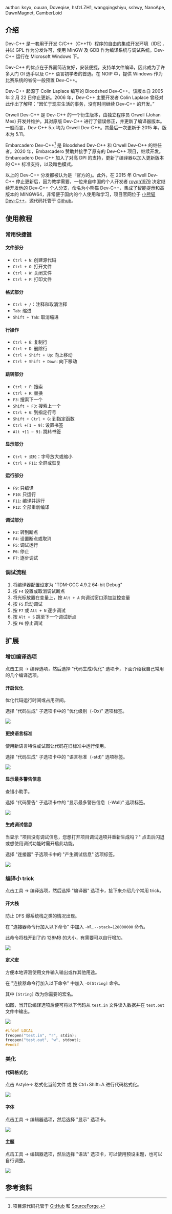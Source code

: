 author: ksyx, ouuan, Doveqise, hsfzLZH1, wangqingshiyu, sshwy, NanoApe, DawnMagnet, CamberLoid

## 介绍

Dev-C++ 是一套用于开发 C/C++（C++11）程序的自由的集成开发环境（IDE），并以 GPL 作为分发许可，使用 MinGW 及 GDB 作为编译系统与调试系统。Dev-C++ 运行在 Microsoft Windows 下。

Dev-C++ 的优点在于界面简洁友好，安装便捷，支持单文件编译，因此成为了许多入门 OI 选手以及 C++ 语言初学者的首选。在 NOIP 中，提供 Windows 作为比赛系统的省份一般预置 Dev-C++。

Dev-C++ 起源于 Colin Laplace 编写的 Bloodshed Dev-C++。该版本自 2005 年 2 月 22 日停止更新。2006 年，Dev-C++ 主要开发者 Colin Laplace 曾经对此作出了解释：“因忙于现实生活的事务，没有时间继续 Dev-C++ 的开发。”

Orwell Dev-C++ 是 Dev-C++ 的一个衍生版本，由独立程序员 Orwell (Johan Mes) 开发并维护。其对原版 Dev-C++ 进行了错误修正，并更新了编译器版本。一般而言，Dev-C++ 5.x 均为 Orwell Dev-C++。其最后一次更新于 2015 年，版本为 5.11。

Embarcadero Dev-C++[^ref1] 是 Bloodshed Dev-C++ 和 Orwell Dev-C++ 的继任者。2020 年，Embarcadero 赞助并接手了原有的 Dev-C++ 项目，继续开发。Embarcadero Dev-C++ 加入了对高 DPI 的支持，更新了编译器以加入更新版本的 C++ 标准支持，以及暗色模式。

以上的 Dev-C++ 分发都被认为是「官方的」。此外，在 2015 年 Orwell Dev-C++ 停止更新后，因为教学需要，一位来自中国的个人开发者 [royqh1979](https://github.com/royqh1979) 决定继续开发他的 Dev-C++ 个人分支，命名为小熊猫 Dev-C++，集成了智能提示和高版本的 MINGW64，非常便于国内的个人使用和学习，项目官网位于 [小熊猫 Dev-C++](https://royqh.net/devcpp/download)，源代码托管于 [Github](https://github.com/royqh1979/Dev-Cpp)。

## 使用教程

### 常用快捷键

#### 文件部分

- `Ctrl + N`: 创建源代码
- `Ctrl + O`: 打开文件
- `Ctrl + W`: 关闭文件
- `Ctrl + P`: 打印文件

#### 格式部分

- `Ctrl + /`：注释和取消注释
- `Tab`: 缩进
- `Shift + Tab`: 取消缩进

#### 行操作

- `Ctrl + E`: 复制行
- `Ctrl + D`: 删除行
- `Ctrl + Shift + Up`: 向上移动
- `Ctrl + Shift + Down`: 向下移动

#### 跳转部分

- `Ctrl + F`: 搜索
- `Ctrl + R`: 替换
- `F3`: 搜索下一个
- `Shift + F3`: 搜索上一个
- `Ctrl + G`: 到指定行号
- `Shift + Ctrl + G`: 到指定函数
- `Ctrl +[1 ~ 9]`: 设置书签
- `Alt +[1 ~ 9]`: 跳转书签

#### 显示部分

- `Ctrl + 滚轮`：字号放大或缩小
- `Ctrl + F11`: 全屏或恢复

#### 运行部分

- `F9`: 只编译
- `F10`: 只运行
- `F11`: 编译并运行
- `F12`: 全部重新编译

#### 调试部分

- `F2`: 转到断点
- `F4`: 设置断点或取消
- `F5`: 调试运行
- `F6`: 停止
- `F7`: 逐步调试

### 调试流程

1. 将编译器配置设定为 "TDM-GCC 4.9.2 64-bit Debug"
2. 按 `F4` 设置或取消调试断点
3. 将光标放置在变量上，按 `Alt + A` 向调试窗口添加监控变量
4. 按 `F5` 启动调试
5. 按 `F7` 或 `Alt + N` 逐步调试
6. 按 `Alt + S` 跳至下一个调试断点
7. 按 `F6` 停止调试

## 扩展

### 增加编译选项

点击工具 -> 编译选项，然后选择 "代码生成/优化" 选项卡，下面介绍我自己常用的几个编译选项。

#### 开启优化

优化代码运行时间或占用空间。

选择 "代码生成" 子选项卡中的 "优化级别（-Ox)" 选项标签。

![](./images/Dev-C++-11.png)

#### 更换语言标准

使用新语言特性或试图让代码在旧标准中运行使用。

选择 "代码生成" 子选项卡中的 "语言标准（-std)" 选项标签。

![](./images/Dev-C++-12.png)

#### 显示最多警告信息

查错小助手。

选择 "代码警告" 子选项卡中的 "显示最多警告信息（-Wall)" 选项标签。

![](./images/Dev-C++-13.png)

#### 生成调试信息

当显示 "项目没有调试信息，您想打开项目调试选项并重新生成吗？" 点击后闪退或想使用调试功能时需开启此功能。

选择 "连接器" 子选项卡中的 "产生调试信息" 选项标签。

![](./images/Dev-C++-14.png)

### 编译小 trick

点击工具 -> 编译选项，然后选择 "编译器" 选项卡，接下来介绍几个常用 trick。

#### 开大栈

防止 DFS 爆系统栈之类的情况出现。

在 "连接器命令行加入以下命令" 中加入 `-Wl,--stack=128000000` 命令。

此命令将栈开到了约 128MB 的大小，有需要可以自行增加。

![](./images/Dev-C++-15.png)

#### 定义宏

方便本地评测使用文件输入输出或作其他用途。

在 "连接器命令行加入以下命令" 中加入 `-D[String]` 命令。

其中 `[String]` 改为你需要的宏名。

如图，当开启编译选项后便可将以下代码从 `test.in` 文件读入数据并在 `test.out` 文件中输出。

![](./images/Dev-C++-16.png)

```cpp
#ifdef LOCAL
freopen("test.in", "r", stdin);
freopen("test.out", "w", stdout);
#endif
```

### 美化

#### 代码格式化

点击 Astyle-> 格式化当前文件 或 按 Ctrl+Shift+A 进行代码格式化。

![](./images/Dev-C++-17.png)

#### 字体

点击工具 -> 编辑器选项，然后选择 "显示" 选项卡。

![](./images/Dev-C++-9.png)

#### 主题

点击工具 -> 编辑器选项，然后选择 "语法" 选项卡，可以使用预设主题，也可以自行调整。

![](./images/Dev-C++-10.png)

## 参考资料

[^ref1]: 项目源代码托管于 [GitHub](https://github.com/Embarcadero/Dev-Cpp) 和 [SourceForge](https://sourceforge.net/projects/embarcadero-devcpp/).
